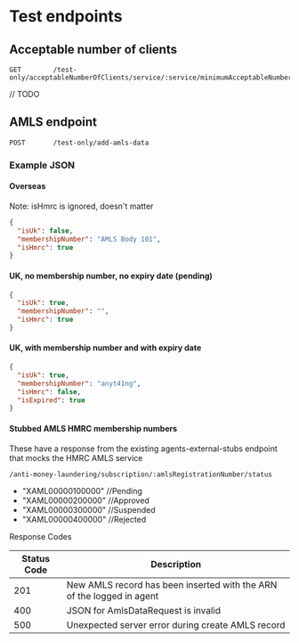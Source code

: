 # Test endpoints

## Acceptable number of clients
```
GET        /test-only/acceptableNumberOfClients/service/:service/minimumAcceptableNumberOfClients/:minimumAcceptableNumberOfClients
```
// TODO

## AMLS endpoint
```
POST       /test-only/add-amls-data 
```

### Example JSON

#### Overseas
Note: isHmrc is ignored, doesn't matter
```json
{
  "isUk": false,
  "membershipNumber": "AMLS Body 101",
  "isHmrc": true
}
```

#### UK, no membership number, no expiry date (pending)
```json
{
  "isUk": true,
  "membershipNumber": "",
  "isHmrc": true
}
```

#### UK, with membership number and with expiry date
```json
{
  "isUk": true,
  "membershipNumber": "anyt41ng",
  "isHmrc": false,
  "isExpired": true
}
```

#### Stubbed AMLS HMRC membership numbers

These have a response from the existing agents-external-stubs endpoint that mocks the HMRC AMLS service

`/anti-money-laundering/subscription/:amlsRegistrationNumber/status`

 - "XAML00000100000" //Pending
 - "XAML00000200000" //Approved
 - "XAML00000300000" //Suspended
 - "XAML00000400000" //Rejected


Response Codes

| Status Code | Description                                                           |
|-------------|-----------------------------------------------------------------------|
| 201         | New AMLS record has been inserted with the ARN of the logged in agent |
| 400         | JSON for AmlsDataRequest is invalid                                   |
| 500         | Unexpected server error during create AMLS record                     |


